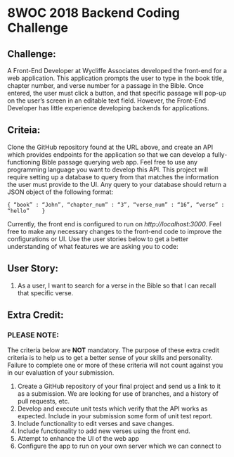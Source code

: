 # **8WOC 2018 Backend Coding Challenge**

## **Challenge:**
A Front-End Developer at Wycliffe Associates developed the front-end for a web application. This application prompts the user to type in the book title, chapter number, and verse number for a passage in the Bible. Once entered, the user must click a button, and that specific passage will pop-up on the user’s screen in an editable text field. However, the Front-End Developer has little experience developing backends for applications. 

## **Criteia:**
Clone the GitHub repository found at the URL above, and create an API which provides endpoints for the application so that we can develop a fully-functioning Bible passage querying web app. Feel free to use any programming language you want to develop this API. This project will require setting up a database to query from that matches the information the user must provide to the UI. Any query to your database should return a JSON object of the following format:

`{
    “book” : “John”,
    “chapter_num” : “3”,
    “verse_num” : “16”,
    “verse” : “hello”   
 }`
 
Currently, the front end is configured to run on _http://localhost:3000_. Feel free to make any necessary changes to the front-end code to improve the configurations or UI. Use the user stories below to get a better understanding of what features we are asking you to code: 

## **User Story:**
1.	As a user, I want to search for a verse in the Bible so that I can recall that specific verse.

## **Extra Credit:**
### **PLEASE NOTE:**
The criteria below are **NOT** mandatory. The purpose of these extra credit criteria is to help us to get a better sense of your skills and personality. Failure to complete one or more of these criteria will not count against you in our evaluation of your submission. 
1. Create a GitHub repository of your final project and send us a link to it as a submission. We are looking for use of branches, and a history of pull requests, etc.
1. Develop and execute unit tests which verify that the API works as expected. Include in your submission some form of unit test report.
1. Include functionality to edit verses and save changes.
1. Include functionality to add new verses using the front end.
1. Attempt to enhance the UI of the web app 
1. Configure the app to run on your own server which we can connect to
